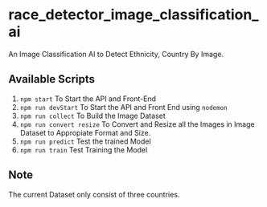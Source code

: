 # race_detector_image_classification_ai
An Image Classification AI to Detect Ethnicity, Country By Image.

## Available Scripts

1. `npm start` To Start the API and Front-End
2. `npm run devStart` To Start the API and Front End using `nodemon`
3. `npm run collect` To Build the Image Dataset
4. `npm run convert resize` To Convert and Resize all the Images in Image Dataset to Appropiate Format and Size.
5. `npm run predict` Test the trained Model
4. `npm run train` Test Training the Model

## Note

The current Dataset only consist of three countries.

